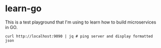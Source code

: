 # learn-go

This is a test playground that I'm using to learn how to build microservices in GO.

```shell
curl http://localhost:9090 | jq # ping server and display formatted json
```
